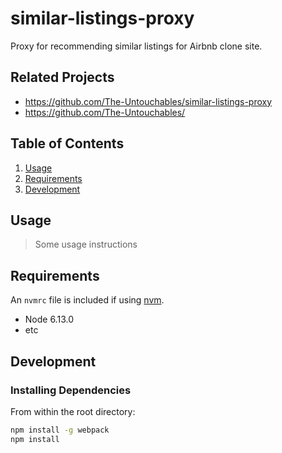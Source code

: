 # similar-listings-proxy

Proxy for recommending similar listings for Airbnb clone site.

## Related Projects

  - https://github.com/The-Untouchables/similar-listings-proxy
  - https://github.com/The-Untouchables/

## Table of Contents

1. [Usage](#Usage)
1. [Requirements](#requirements)
1. [Development](#development)

## Usage

> Some usage instructions

## Requirements

An `nvmrc` file is included if using [nvm](https://github.com/creationix/nvm).

- Node 6.13.0
- etc

## Development

### Installing Dependencies

From within the root directory:

```sh
npm install -g webpack
npm install
```

